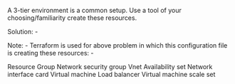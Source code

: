 A 3-tier environment is a common setup. Use a tool of your choosing/familiarity create these resources.


Solution: -

Note: - Terraform is used for above problem in which this configuration file is creating these resources: -

Resource Group
Network security group
Vnet
Availability set
Network interface card 
Virtual machine
Load balancer
Virtual machine scale set

